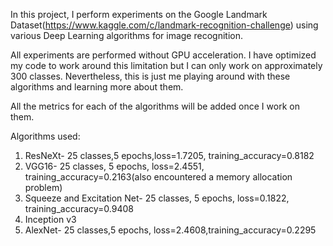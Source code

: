 In this project, I perform experiments on the Google Landmark Dataset(https://www.kaggle.com/c/landmark-recognition-challenge) using various Deep Learning algorithms for image recognition. 

All experiments are performed without GPU acceleration. I have optimized my code to work around this limitation but I can only work on approximately 300 classes. Nevertheless, this is just me playing around with these algorithms and learning more about them.

All the metrics for each of the algorithms will be added once I work on them.

Algorithms used:
1. ResNeXt- 25 classes,5 epochs,loss=1.7205, training_accuracy=0.8182
2. VGG16- 25 classes, 5 epochs, loss=2.4551, training_accuracy=0.2163(also encountered a memory allocation problem)
3. Squeeze and Excitation Net- 25 classes, 5 epochs, loss=0.1822, training_accuracy=0.9408
4. Inception v3
5. AlexNet- 25 classes,5 epochs, loss=2.4608,training_accuracy=0.2295
